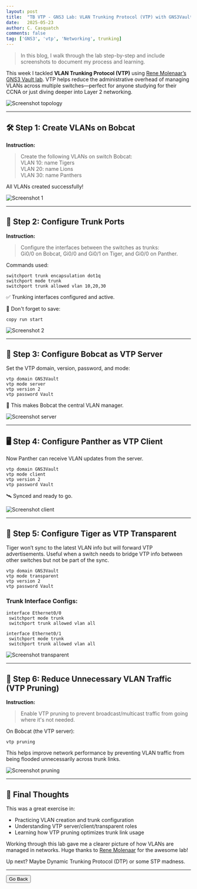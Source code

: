 ```yaml
---
layout: post
title:  "TB VTP - GNS3 Lab: VLAN Trunking Protocol (VTP) with GNS3Vault"
date:   2025-05-23
author: C. Casquatch
comments: false
tag: ['GNS3', 'vtp', 'Networking', trunking]
---
```


> In this blog, I walk through the lab step-by-step and include screenshots to document my process and learning.

This week I tackled **VLAN Trunking Protocol (VTP)** using [Rene Molenaar’s GNS3 Vault lab](https://gns3vault.com/switching/vtp-vlan-trunking-protocol). VTP helps reduce the administrative overhead of managing VLANs across multiple switches—perfect for anyone studying for their CCNA or just diving deeper into Layer 2 networking.

![Screenshot topology](/assets/images/GNS3/VTPLab/topology.png)

---

## 🛠️ Step 1: Create VLANs on Bobcat

**Instruction:**

> Create the following VLANs on switch Bobcat:  
> VLAN 10: name Tigers  
> VLAN 20: name Lions  
> VLAN 30: name Panthers

All VLANs created successfully!

![Screenshot 1](/assets/images/GNS3/VTPLab/vlannaming.png)

---

## 🔌 Step 2: Configure Trunk Ports

**Instruction:**

> Configure the interfaces between the switches as trunks:  
> Gi0/0 on Bobcat, Gi0/0 and Gi0/1 on Tiger, and Gi0/0 on Panther.

Commands used:

```
switchport trunk encapsulation dot1q
switchport mode trunk
switchport trunk allowed vlan 10,20,30
```

✅ Trunking interfaces configured and active.

💾 Don't forget to save:
```
copy run start
```

![Screenshot 2](/assets/images/GNS3/VTPLab/conftrunks.png)

---

## 🧠 Step 3: Configure Bobcat as VTP Server

Set the VTP domain, version, password, and mode:

```
vtp domain GNS3Vault
vtp mode server
vtp version 2
vtp password Vault
```

📌 This makes Bobcat the central VLAN manager.

![Screenshot server](/assets/images/GNS3/VTPLab/vtpserver.png)

---

## 🖥️ Step 4: Configure Panther as VTP Client

Now Panther can receive VLAN updates from the server.

```
vtp domain GNS3Vault
vtp mode client
vtp version 2
vtp password Vault
```

🛰️ Synced and ready to go.

![Screenshot client](/assets/images/GNS3/VTPLab/vtpclient.png)

---

## 🧙 Step 5: Configure Tiger as VTP Transparent

Tiger won’t sync to the latest VLAN info but will forward VTP advertisements. Useful when a switch needs to bridge VTP info between other switches but not be part of the sync.

```
vtp domain GNS3Vault
vtp mode transparent
vtp version 2
vtp password Vault
```

### Trunk Interface Configs:

```
interface Ethernet0/0
 switchport mode trunk
 switchport trunk allowed vlan all

interface Ethernet0/1
 switchport mode trunk
 switchport trunk allowed vlan all
```

![Screenshot transparent](/assets/images/GNS3/VTPLab/vtptrans.png)

---

## 🚫 Step 6: Reduce Unnecessary VLAN Traffic (VTP Pruning)

**Instruction:**

> Enable VTP pruning to prevent broadcast/multicast traffic from going where it's not needed.

On Bobcat (the VTP server):

```
vtp pruning
```

This helps improve network performance by preventing VLAN traffic from being flooded unnecessarily across trunk links.

![Screenshot pruning](/assets/images/GNS3/VTPLab/vtppruning.png)

---

## 🧾 Final Thoughts

This was a great exercise in:

- Practicing VLAN creation and trunk configuration
- Understanding VTP server/client/transparent roles
- Learning how VTP pruning optimizes trunk link usage

Working through this lab gave me a clearer picture of how VLANs are managed in networks. Huge thanks to [Rene Molenaar](https://gns3vault.com) for the awesome lab!

Up next? Maybe Dynamic Trunking Protocol (DTP) or some STP madness.

---


<button onclick="history.back()">Go Back</button>

